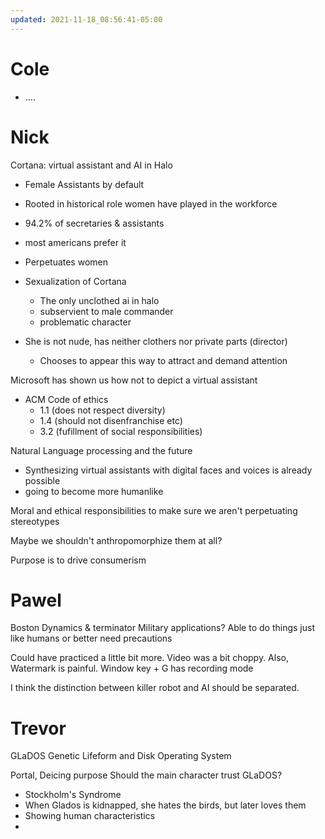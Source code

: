 ```yaml
---
updated: 2021-11-18_08:56:41-05:00
---
```

# Cole
* ....

# Nick
Cortana: virtual assistant and AI in Halo
* Female Assistants by default
* Rooted in historical role women have played in the workforce
* 94.2% of secretaries & assistants
* most americans prefer it
* Perpetuates women

* Sexualization of Cortana
	* The only unclothed ai in halo
	* subservient to male commander
	* problematic character

* She is not nude, has neither clothers nor private parts (director)
	* Chooses to appear this way to attract and demand attention

Microsoft has shown us how not to depict a virtual assistant

* ACM Code of ethics
	* 1.1 (does not respect diversity)
	* 1.4 (should not disenfranchise etc)
	* 3.2 (fufillment of social responsibilities)

Natural Language processing and the future
* Synthesizing virtual assistants with digital faces and voices is already possible
* going to become more humanlike

Moral and ethical responsibilities to make sure we aren't perpetuating stereotypes

Maybe we shouldn't anthropomorphize them at all?

Purpose is to drive consumerism

# Pawel
Boston Dynamics & terminator
Military applications?
Able to do things just like humans or better
need precautions

Could have practiced a little bit more. Video was a bit choppy. 
Also, Watermark is painful. Window key + G has recording mode

I think the distinction between killer robot and AI should be separated. 

# Trevor
GLaDOS
Genetic Lifeform and Disk Operating System

Portal, Deicing purpose
Should the main character trust GLaDOS?

* Stockholm's Syndrome
* When Glados is kidnapped, she hates the birds, but later loves them
* Showing human characteristics
* 
